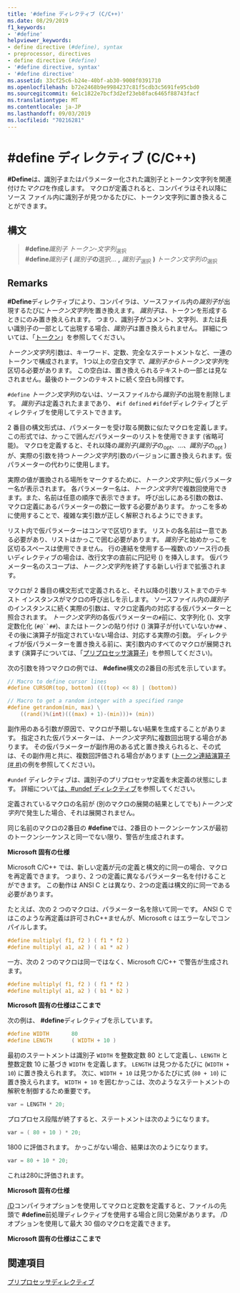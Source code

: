 ```yaml
---
title: '#define ディレクティブ (C/C++)'
ms.date: 08/29/2019
f1_keywords:
- '#define'
helpviewer_keywords:
- define directive (#define), syntax
- preprocessor, directives
- define directive (#define)
- '#define directive, syntax'
- '#define directive'
ms.assetid: 33cf25c6-b24e-40bf-ab30-9008f0391710
ms.openlocfilehash: b72e2468b9e9984237c81f5cdb3c5691fe95cbd0
ms.sourcegitcommit: 6e1c1822e7bcf3d2ef23eb8fac6465f88743facf
ms.translationtype: MT
ms.contentlocale: ja-JP
ms.lasthandoff: 09/03/2019
ms.locfileid: "70216281"
---
```

# <a name="define-directive-cc"></a>#define ディレクティブ (C/C++)

**#Define**は、識別子またはパラメーター化された識別子とトークン文字列を関連付けた*マクロ*を作成します。 マクロが定義されると、コンパイラはそれ以降にソース ファイル内に識別子が見つかるたびに、トークン文字列に置き換えることができます。

## <a name="syntax"></a>構文

> **#define***識別子* *トークン-文字列*<sub>選択</sub>\
> **#define***識別子* **(** *識別子*<sub></sub>**の**選択... **,** *識別子*<sub>選択</sub> **)** *トークン文字列の*<sub>選択</sub>

## <a name="remarks"></a>Remarks

**#Define**ディレクティブにより、コンパイラは、ソースファイル内の*識別子*が出現するたびに*トークン文字列*を置き換えます。 *識別子*は、トークンを形成するときにのみ置き換えられます。 つまり、識別子がコメント、文字列、または長い識別子の一部として出現する場合、*識別子*は置き換えられません。 詳細については、「[トークン](../cpp/tokens-cpp.md)」を参照してください。

*トークン文字列*引数は、キーワード、定数、完全なステートメントなど、一連のトークンで構成されます。 1つ以上の空白文字*で、識別子からトークン文字列*を区切る必要があります。 この空白は、置き換えられるテキストの一部とは見なされません。最後のトークンのテキストに続く空白も同様です。

`#define` *トークン文字列*のないは、ソースファイルから*識別子*の出現を削除します。 *識別子*は定義されたままであり、 `#if defined` `#ifdef`ディレクティブとディレクティブを使用してテストできます。

2 番目の構文形式は、パラメーターを受け取る関数に似たマクロを定義します。 この形式では、かっこで囲んだパラメーターのリストを使用できます (省略可能)。 マクロを定義すると、それ以降の*識別子*(*識別子*の<sub>opt</sub>、...、*識別子*の<sub>opt</sub> ) が、実際の引数を持つ*トークン文字列*引数のバージョンに置き換えられます。仮パラメーターの代わりに使用します。

実際の値が置換される場所をマークするために、*トークン文字列*に仮パラメーター名が表示されます。 各パラメーター名は、*トークン文字列*で複数回使用できます。また、名前は任意の順序で表示できます。 呼び出しにある引数の数は、マクロ定義にあるパラメーターの数に一致する必要があります。 かっこを多めに使用することで、複雑な実引数が正しく解釈されるようにできます。

リスト内で仮パラメーターはコンマで区切ります。 リストの各名前は一意である必要があり、リストはかっこで囲む必要があります。 *識別子*と始めかっこを区切るスペースは使用できません。 行の連結を使用する—複数`\`のソース行の長いディレクティブの場合は、改行文字の直前に円記号 () を挿入します。 仮パラメーター名のスコープは、*トークン文字列*を終了する新しい行まで拡張されます。

マクロが 2 番目の構文形式で定義されると、それ以降の引数リストまでのテキスト インスタンスがマクロの呼び出しを示します。 ソースファイル内の*識別子*のインスタンスに続く実際の引数は、マクロ定義内の対応する仮パラメーターと照合されます。 *トークン文字列*の各仮パラメーターの`#`前に、文字列化 ()、文字定数化化 (`#@``##`)、またはトークンの貼り付け () 演算子が付いていないか`##` 、その後に演算子が指定されていない場合は、対応する実際の引数。 ディレクティブが仮パラメーターを置き換える前に、実引数内のすべてのマクロが展開されます (演算子については、「[プリプロセッサ演算子](../preprocessor/preprocessor-operators.md)」を参照してください)。

次の引数を持つマクロの例では、 **#define**構文の2番目の形式を示しています。

```C
// Macro to define cursor lines
#define CURSOR(top, bottom) (((top) << 8) | (bottom))

// Macro to get a random integer with a specified range
#define getrandom(min, max) \
    ((rand()%(int)(((max) + 1)-(min)))+ (min))
```

副作用のある引数が原因で、マクロが予期しない結果を生成することがあります。 指定された仮パラメーターは、*トークン文字列*に複数回出現する場合があります。 その仮パラメーターが副作用のある式と置き換えられると、その式は、その副作用と共に、複数回評価される場合があります ([トークン連結演算子 (# #)](../preprocessor/token-pasting-operator-hash-hash.md)の例を参照してください)。

`#undef` ディレクティブは、識別子のプリプロセッサ定義を未定義の状態にします。 詳細について[は、#undef ディレクティブ](../preprocessor/hash-undef-directive-c-cpp.md)を参照してください。

定義されているマクロの名前が (別のマクロの展開の結果としてでも)*トークン文字列*で発生した場合、それは展開されません。

同じ名前のマクロの2番目の **#define**では、2番目のトークンシーケンスが最初のトークンシーケンスと同一でない限り、警告が生成されます。

**Microsoft 固有の仕様**

Microsoft C/C++ では、新しい定義が元の定義と構文的に同一の場合、マクロを再定義できます。 つまり、2 つの定義に異なるパラメーター名を付けることができます。 この動作は ANSI C とは異なり、2つの定義は構文的に同一である必要があります。

たとえば、次の 2 つのマクロは、パラメーター名を除いて同一です。 ANSI C ではこのような再定義は許可されC++ませんが、Microsoft c はエラーなしでコンパイルします。

```C
#define multiply( f1, f2 ) ( f1 * f2 )
#define multiply( a1, a2 ) ( a1 * a2 )
```

一方、次の 2 つのマクロは同一ではなく、Microsoft C/C++ で警告が生成されます。

```C
#define multiply( f1, f2 ) ( f1 * f2 )
#define multiply( a1, a2 ) ( b1 * b2 )
```

**Microsoft 固有の仕様はここまで**

次の例は、 **#define**ディレクティブを示しています。

```C
#define WIDTH       80
#define LENGTH      ( WIDTH + 10 )
```

最初のステートメントは識別子 `WIDTH` を整数定数 80 として定義し、`LENGTH` と整数定数 10 に基づき `WIDTH` を定義します。 `LENGTH` は見つかるたびに (`WIDTH + 10`) に置き換えられます。 次に、`WIDTH + 10` は見つかるたびに式 (`80 + 10`) に置き換えられます。 `WIDTH + 10` を囲むかっこは、次のようなステートメントの解釈を制御するため重要です。

```C
var = LENGTH * 20;
```

プロプロセス段階が終了すると、ステートメントは次のようになります。

```C
var = ( 80 + 10 ) * 20;
```

1800 に評価されます。 かっこがない場合、結果は次のようになります。

```C
var = 80 + 10 * 20;
```

これは280に評価されます。

**Microsoft 固有の仕様**

[/D](../build/reference/d-preprocessor-definitions.md)コンパイラオプションを使用してマクロと定数を定義すると、ファイルの先頭で **#define**前処理ディレクティブを使用する場合と同じ効果があります。 /D オプションを使用して最大 30 個のマクロを定義できます。

**Microsoft 固有の仕様はここまで**

## <a name="see-also"></a>関連項目

[プリプロセッサディレクティブ](../preprocessor/preprocessor-directives.md)
